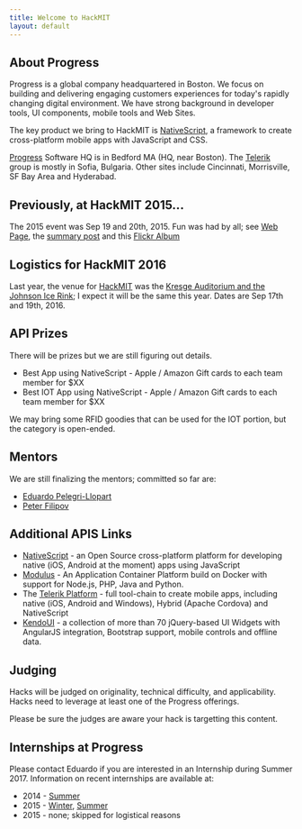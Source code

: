```yaml
---
title: Welcome to HackMIT
layout: default
---
```


## About Progress
Progress is a global company headquartered in Boston.  We focus on building and delivering engaging customers experiences for today's rapidly changing digital environment.  We have strong background in developer tools, UI components, mobile tools and Web Sites.

The key product we bring to HackMIT is [NativeScript](http://nativescript.org), a framework to create cross-platform mobile apps with JavaScript and CSS.

[Progress](http://progress.com) Software HQ is in Bedford MA (HQ, near Boston).  The [Telerik](http://telerik.com) group is mostly in Sofia, Bulgaria.  Other sites include Cincinnati, Morrisville, SF Bay Area and Hyderabad.

## Previously, at HackMIT 2015...

The 2015 event was Sep 19 and 20th, 2015.  Fun was had by all; see [Web Page](hackMIT_2015), the [summary post](https://pelegri.wordpress.com/2015/10/11/hackmit-sep-2015/) and this [Flickr Album](https://www.flickr.com/photos/42919418@N03/sets/72157658949478492)

## Logistics for HackMIT 2016

Last year, the venue for [HackMIT](https://hackmit.org) was the [Kresge Auditorium and the Johnson Ice Rink](https://goo.gl/maps/n5wnbgbBorB2); I expect it will be the same this year.  Dates are Sep 17th and 19th, 2016.
 
## API Prizes

There will be prizes but we are still figuring out details.

* Best App using NativeScript - Apple / Amazon Gift cards to each team member for $XX
* Best IOT App using NativeScript - Apple / Amazon Gift cards to each team member for $XX

We may bring some RFID goodies that can be used for the IOT portion, but the category is open-ended.

## Mentors

We are still finalizing the mentors; committed so far are:
* [Eduardo Pelegri-Llopart](https://pelegri.wordpress.com/about/)
* [Peter Filipov](TBD)

## Additional APIS Links

* [NativeScript](http://nativescript.org) - an Open Source cross-platform platform for developing native (iOS, Android at the moment) apps using JavaScript
* [Modulus](http://modulus.io) - An Application Container Platform build on Docker with support for Node.js, PHP, Java and Python.
* The [Telerik Platform](http://www.telerik.com/platform#overview) - full tool-chain to create mobile apps, including native (iOS, Android and Windows), Hybrid (Apache Cordova) and NativeScript
* [KendoUI](http://www.telerik.com/kendo-ui) - a collection of more than 70 jQuery-based UI Widgets with AngularJS integration, Bootstrap support, mobile controls and offline data. 


## Judging
Hacks will be judged on originality, technical difficulty, and applicability.  Hacks need to leverage at least one of the Progress offerings.

Please be sure the judges are aware your hack is targetting this content.

## Internships at Progress

Please contact Eduardo if you are interested in an Internship during Summer 2017.  Information on recent internships are available at:

* 2014 - [Summer](https://pelegri.wordpress.com/2014/08/07/2014-summer-interns/)
* 2015 - [Winter](https://pelegri.wordpress.com/2015/02/15/akhils-winters-adventure/), [Summer](https://pelegri.wordpress.com/2015/06/12/summer-2015-iot-projects/)
* 2015 - none; skipped for logistical reasons
   
[HackMIT]: http://hackmit.org
